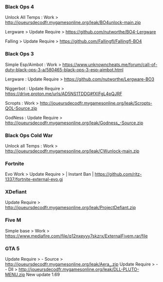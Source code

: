 

### Black Ops 4
Unlock All Temps : 
Work > http://joueursdecodfr.mygamesonline.org/leak/BO4unlock-main.zip

Lergware >
Update Require > https://github.com/nutworthe/BO4-Lergware

Falling > 
Update Require > https://github.com/Fallingfl/Fallingfl-BO4
### Black Ops 3 
Simple Esp/Aimbot : 
Work > https://www.unknowncheats.me/forum/call-of-duty-black-ops-3-a/580465-black-ops-3-esp-aimbot.html

Lergware :
Update Require > https://github.com/nutworthe/Lergware-BO3

Niggerbot : 
Update Require > https://drive.proton.me/urls/AD5NS1TDDG#fXIFgL4pQJRF

Scropts : 
Work > http://joueursdecodfr.mygamesonline.org/leak/Scropts-QOL-Source.zip

GodNess : 
Update Require > http://joueursdecodfr.mygamesonline.org/leak/Godness_-Source.zip

### Black Ops Cold War
Unlock all Temps :
Work > http://joueursdecodfr.mygamesonline.org/leak/CWunlock-main.zip

### Fortnite 
Evo
Work > Update Require > | Instant Ban | https://github.com/ritz-1337/fortnite-external-evo.gj

### XDefiant
Update Require > http://joueursdecodfr.mygamesonline.org/leak/ProjectDefiant.zip

### Five M 

Simple base > Work > https://www.mediafire.com/file/q12nxeyyy7skzrx/ExternalFivem.rar/file

### GTA 5

Update Require > - Source > http://joueursdecodfr.mygamesonline.org/leak/Aera_.zip
Update Require > - - Dll > http://joueursdecodfr.mygamesonline.org/leak/DLL-PLUTO-MENU.zip New update 1.69

